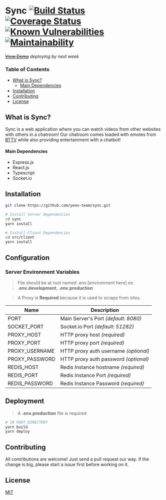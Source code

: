 


# Sync [![Build Status](https://travis-ci.com/yeno-team/sync.svg?branch=main)](https://travis-ci.com/yeno-team/sync) [![Coverage Status](https://coveralls.io/repos/github/yeno-team/sync/badge.svg?branch=main)](https://coveralls.io/github/yeno-team/sync?branch=main) [![Known Vulnerabilities](https://snyk.io/test/github/yeno-team/sync/badge.svg)](https://snyk.io/test/github) [![Maintainability](https://api.codeclimate.com/v1/badges/4b1e10c1f337cca6a616/maintainability)](https://codeclimate.com/github/yeno-team/sync/maintainability)  

~~[View Demo](localhost)~~  *deploying by next week*

### Table of Contents  
- [What is Sync?](#what-is-sync)  
	* [Main Dependencies](#main-dependencies)
- [Installation](#installation)  
- [Contributing](#contributing)
- [License](#license)


## What is Sync? 
Sync is a web application where you can watch videos from other websites with others in a chatroom! Our chatroom comes loaded with emotes from [BTTV](https://betterttv.com/) while also providing entertainment with a chatbot! 
#### Main Dependencies
* Express.js
* React.js
* Typescript
* Socket.io

## Installation
```bash
git clone https://github.com/yeno-team/sync.git

# Install Server Dependencies
cd sync
yarn install

# Install Client Dependencies
cd src/client
yarn install
```

## Configuration
### Server Environment Variables

> File should be at root named .env.[environment here] ex. **.env.development**, **.env.production**

> A Proxy is **Required** because it is used to scrape from sites.

|Name| Description |
|--|--|
| PORT | Main Server's Port *(default: 8080)*  |
| SOCKET_PORT | Socket.io Port *(default: 51282)* |
| PROXY_HOST | HTTP proxy host *(required)*  |
| PROXY_PORT | HTTP proxy port *(required)* |
| PROXY_USERNAME | HTTP proxy auth username *(optional)*  |
| PROXY_PASSWORD | HTTP proxy auth password *(optional)* |
| REDIS_HOST | Redis Instance hostname *(required)* |
| REDIS_PORT | Redis Instance Port *(required)* |
| REDIS_PASSWORD | Redis Instance Password *(required)* |

## Deployment
>  A **.env.production** file is required 
```bash
# IN ROOT DIRECTORY
yarn build
yarn deploy
```





## Contributing
All contributions are welcome! Just send a pull request our way. If the change is big, please start a issue first before working on it.

## License
[MIT](https://choosealicense.com/licenses/mit/)


